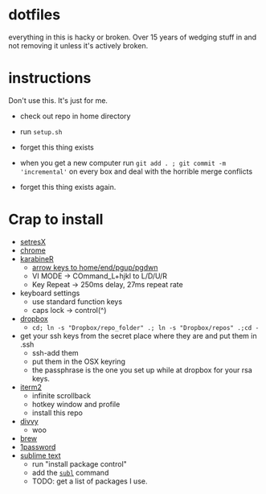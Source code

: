 dotfiles
========

everything in this is hacky or broken. Over 15 years of wedging stuff in and not removing it unless it's actively broken.


instructions
========

Don't use this. It's just for me.

 - check out repo in home directory
 - run `setup.sh`
 - forget this thing exists

 - when you get a new computer run `git add . ; git commit -m 'incremental'` on every box and deal with the horrible merge conflicts
 - forget this thing exists again.


Crap to install
===============

 - [setresX](https://www.sendspace.com/file/mef6sk)
 - [chrome](http://google.com)
 - [karabineR](https://pqrs.org/osx/karabiner/)
   - [arrow keys to home/end/pgup/pgdwn](https://www.dropbox.com/home/documents/Karabiner?preview=private.xml)
   - VI MODE -> COmmand_L+hjkl to L/D/U/R
   - Key Repeat -> 250ms delay, 27ms repeat rate
 - keyboard settings
   - use standard function keys
   - caps lock -> control(^)
 - [dropbox](http://dropbox.com)
   - `cd; ln -s "Dropbox/repo_folder" .; ln -s "Dropbox/repos" .;cd -`
 - get your ssh keys from the secret place where they are and put them in .ssh
   - ssh-add them
   - put them in the OSX keyring
   - the passphrase is the one you set up while at dropbox for your rsa keys.
 - [iterm2](https://www.iterm2.com/downloads.html)
   - infinite scrollback
   - hotkey window and profile
   - install this repo
 - [divvy](https://itunes.apple.com/us/app/divvy-window-manager/id413857545?mt=12)
   - woo
 - [brew](brew.sh)
 - [1password](https://agilebits.com/downloads)
 - [sublime text](https://www.sublimetext.com/)
   - run "install package control"
   - add the [`subl`](https://www.sublimetext.com/docs/2/osx_command_line.html) command
   - TODO: get a list of packages I use.
 
